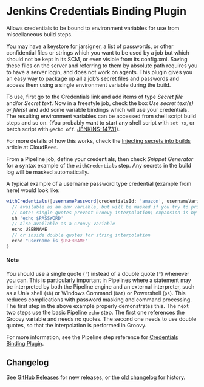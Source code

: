 # Jenkins Credentials Binding Plugin
Allows credentials to be bound to environment variables for use from
miscellaneous build steps.

You may have a keystore for jarsigner, a list of passwords, or other
confidential files or strings which you want to be used by a job but
which should not be kept in its SCM, or even visible from its
config.xml. Saving these files on the server and referring to them by
absolute path requires you to have a server login, and does not work on
agents. This plugin gives you an easy way to package up all a job’s
secret files and passwords and access them using a single environment
variable during the build.

To use, first go to the Credentials link and add items of type *Secret
file* and/or *Secret text*. Now in a freestyle job, check the box *Use
secret text(s) or file(s)* and add some variable bindings which will use
your credentials. The resulting environment variables can be accessed
from shell script build steps and so on. (You probably want to start any
shell script with `set +x`, or batch script with `@echo off`.
[JENKINS-14731](https://issues.jenkins-ci.org/browse/JENKINS-14731)).

For more details of how this works, check the [Injecting secrets into builds](https://docs.cloudbees.com/docs/cloudbees-ci/latest/cloud-secure-guide/injecting-secrets)
article at CloudBees.

From a Pipeline job, define your credentials, then check *Snippet
Generator* for a syntax example of the `withCredentials` step. Any
secrets in the build log will be masked automatically.

A typical example of a username password type credential (example from
here) would look like: 

```groovy
withCredentials([usernamePassword(credentialsId: 'amazon', usernameVariable: 'USERNAME', passwordVariable: 'PASSWORD')]) {
  // available as an env variable, but will be masked if you try to print it out any which way
  // note: single quotes prevent Groovy interpolation; expansion is by Bourne Shell, which is what you want
  sh 'echo $PASSWORD'
  // also available as a Groovy variable
  echo USERNAME
  // or inside double quotes for string interpolation
  echo "username is $USERNAME"
}
```

#### Note

You should use a single quote (`'`) instead of a double quote (`"`) whenever you can. 
This is particularly important in Pipelines where a statement may be interpreted by both the Pipeline engine and an external interpreter, such as a Unix shell (`sh`) or Windows Command (`bat`) or Powershell (`ps`). 
This reduces complications with password masking and command processing. 
The first step in the above example properly demonstrates this. 
The next two steps use the basic Pipeline `echo` step. 
The first one references the Groovy variable and needs no quotes. 
The second one needs to use double quotes, so that the interpolation is performed in Groovy.

For more information, see the Pipeline step reference for [Credentials Binding Plugin](https://www.jenkins.io/doc/pipeline/steps/credentials-binding/).

## Changelog

See [GitHub Releases](https://github.com/jenkinsci/credentials-binding-plugin/releases) for new releases,
or the [old changelog](old-changelog.md) for history.
